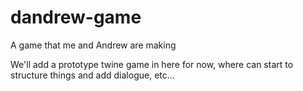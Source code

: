 # dandrew-game
A game that me and Andrew are making

We'll add a prototype twine game in here for now, where can start to structure things and add dialogue, etc...
